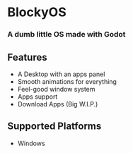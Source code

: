 # BlockyOS
### A dumb little OS made with Godot

## Features
* A Desktop with an apps panel
* Smooth animations for everything
* Feel-good window system
* Apps support
* Download Apps (Big W.I.P.)

## Supported Platforms
* Windows
